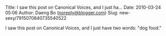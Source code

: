 Title: I saw this post on Canonical Voices, and I just ha...
Date: 2010-03-24 05:06
Author: Daeng Bo (noreply@blogger.com)
Slug: new-sexy/7915070840735540522

I saw this post on Canonical Voices, and I just have two words: "dog
food."

